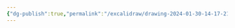 ```yaml
---
{"dg-publish":true,"permalink":"/excalidraw/drawing-2024-01-30-14-17-21-excalidraw/","tags":["excalidraw"]}
---
```

<style> .container {font-family: sans-serif; text-align: center;} .button-wrapper button {z-index: 1;height: 40px; width: 100px; margin: 10px;padding: 5px;} .excalidraw .App-menu_top .buttonList { display: flex;} .excalidraw-wrapper { height: 800px; margin: 50px; position: relative;} :root[dir="ltr"] .excalidraw .layer-ui__wrapper .zen-mode-transition.App-menu_bottom--transition-left {transform: none;} </style><script src="https://cdn.jsdelivr.net/npm/react@17/umd/react.production.min.js"></script><script src="https://cdn.jsdelivr.net/npm/react-dom@17/umd/react-dom.production.min.js"></script><script type="text/javascript" src="https://cdn.jsdelivr.net/npm/@excalidraw/excalidraw@0/dist/excalidraw.production.min.js"></script><div id="Drawing_2024-01-30_1417.21.excalidraw.md"></div><script>(function(){const InitialData={"type":"excalidraw","version":2,"source":"https://github.com/zsviczian/obsidian-excalidraw-plugin/releases/tag/2.0.18","elements":[{"type":"rectangle","version":326,"versionNonce":917560374,"isDeleted":false,"id":"ofi8gyPudedckbmWUv3_5","fillStyle":"solid","strokeWidth":2,"strokeStyle":"solid","roughness":1,"opacity":100,"angle":0,"x":-367,"y":-77.2578125,"strokeColor":"#1e1e1e","backgroundColor":"#d0bfff","width":98,"height":60,"seed":1034970294,"groupIds":[],"frameId":null,"roundness":{"type":3},"boundElements":[{"type":"text","id":"CIFb2IVD"},{"id":"ldmdx5jtoMbblHkeKbdof","type":"arrow"}],"updated":1706645093899,"link":null,"locked":false},{"type":"text","version":289,"versionNonce":1184491574,"isDeleted":false,"id":"CIFb2IVD","fillStyle":"solid","strokeWidth":2,"strokeStyle":"solid","roughness":1,"opacity":100,"angle":0,"x":-355.4599609375,"y":-72.2578125,"strokeColor":"#1e1e1e","backgroundColor":"transparent","width":74.919921875,"height":50,"seed":745367082,"groupIds":[],"frameId":null,"roundness":null,"boundElements":[],"updated":1706642503208,"link":null,"locked":false,"fontSize":20,"fontFamily":1,"text":"obsidian\nvault","rawText":"obsidian vault","textAlign":"center","verticalAlign":"middle","containerId":"ofi8gyPudedckbmWUv3_5","originalText":"obsidian vault","lineHeight":1.25,"baseline":43},{"type":"rectangle","version":440,"versionNonce":990216182,"isDeleted":false,"id":"gkUJZTQdRwmdDuF_eNGI1","fillStyle":"solid","strokeWidth":2,"strokeStyle":"solid","roughness":1,"opacity":100,"angle":0,"x":-16,"y":-181.2578125,"strokeColor":"#1e1e1e","backgroundColor":"#a5d8ff","width":120,"height":81,"seed":598489066,"groupIds":[],"frameId":null,"roundness":{"type":3},"boundElements":[{"type":"text","id":"ZWCXfF4t"},{"id":"n12ICDrOwy_LMpIQbGmtN","type":"arrow"}],"updated":1706645115030,"link":null,"locked":false},{"type":"text","version":440,"versionNonce":1338414826,"isDeleted":false,"id":"ZWCXfF4t","fillStyle":"solid","strokeWidth":2,"strokeStyle":"solid","roughness":1,"opacity":100,"angle":0,"x":-4.039939880371094,"y":-165.7578125,"strokeColor":"#1e1e1e","backgroundColor":"transparent","width":96.07987976074219,"height":50,"seed":1643227818,"groupIds":[],"frameId":null,"roundness":null,"boundElements":[],"updated":1706642523455,"link":null,"locked":false,"fontSize":20,"fontFamily":1,"text":"github\nrepository","rawText":"github repository","textAlign":"center","verticalAlign":"middle","containerId":"gkUJZTQdRwmdDuF_eNGI1","originalText":"github repository","lineHeight":1.25,"baseline":43},{"type":"rectangle","version":205,"versionNonce":437208362,"isDeleted":false,"id":"rc8XBxqDkdFrxymxl1csq","fillStyle":"solid","strokeWidth":2,"strokeStyle":"solid","roughness":1,"opacity":100,"angle":0,"x":184,"y":-218.2578125,"strokeColor":"#1e1e1e","backgroundColor":"#ffec99","width":123,"height":65,"seed":143900790,"groupIds":[],"frameId":null,"roundness":{"type":3},"boundElements":[{"type":"text","id":"dVOvLm8D"},{"id":"jiYH0MVCxXhJ_KUmL9Xj_","type":"arrow"}],"updated":1706645120131,"link":null,"locked":false},{"type":"text","version":159,"versionNonce":1200656170,"isDeleted":false,"id":"dVOvLm8D","fillStyle":"solid","strokeWidth":2,"strokeStyle":"solid","roughness":1,"opacity":100,"angle":0,"x":211.3100357055664,"y":-210.7578125,"strokeColor":"#1e1e1e","backgroundColor":"transparent","width":68.37992858886719,"height":50,"seed":1533329654,"groupIds":[],"frameId":null,"roundness":null,"boundElements":[],"updated":1706642552476,"link":null,"locked":false,"fontSize":20,"fontFamily":1,"text":"vercel\nproject","rawText":"vercel project","textAlign":"center","verticalAlign":"middle","containerId":"rc8XBxqDkdFrxymxl1csq","originalText":"vercel project","lineHeight":1.25,"baseline":43},{"type":"rectangle","version":44,"versionNonce":1707070698,"isDeleted":false,"id":"8aCKjzBgSqQ7_igB1mAGP","fillStyle":"solid","strokeWidth":2,"strokeStyle":"solid","roughness":1,"opacity":100,"angle":0,"x":-191,"y":-138.2578125,"strokeColor":"#1e1e1e","backgroundColor":"#b2f2bb","width":103,"height":85,"seed":972351222,"groupIds":[],"frameId":null,"roundness":{"type":3},"boundElements":[{"type":"text","id":"kxMsUP4p"},{"id":"ldmdx5jtoMbblHkeKbdof","type":"arrow"}],"updated":1706645098396,"link":null,"locked":false},{"type":"text","version":38,"versionNonce":1558591978,"isDeleted":false,"id":"kxMsUP4p","fillStyle":"solid","strokeWidth":2,"strokeStyle":"solid","roughness":1,"opacity":100,"angle":0,"x":-171.30997467041016,"y":-133.2578125,"strokeColor":"#1e1e1e","backgroundColor":"transparent","width":63.61994934082031,"height":75,"seed":14163894,"groupIds":[],"frameId":null,"roundness":null,"boundElements":[],"updated":1706642412915,"link":null,"locked":false,"fontSize":20,"fontFamily":1,"text":"digital\ngarden\nplugin","rawText":"digital garden plugin","textAlign":"center","verticalAlign":"middle","containerId":"8aCKjzBgSqQ7_igB1mAGP","originalText":"digital garden plugin","lineHeight":1.25,"baseline":68},{"type":"arrow","version":628,"versionNonce":839122090,"isDeleted":false,"id":"ldmdx5jtoMbblHkeKbdof","fillStyle":"solid","strokeWidth":2,"strokeStyle":"solid","roughness":1,"opacity":100,"angle":0,"x":-264.3007609758763,"y":-40.628876771700604,"strokeColor":"#1e1e1e","backgroundColor":"transparent","width":72.3007609758763,"height":52.21424688186033,"seed":345786218,"groupIds":[],"frameId":null,"roundness":{"type":2},"boundElements":[],"updated":1706645949577,"link":null,"locked":false,"startBinding":{"elementId":"ofi8gyPudedckbmWUv3_5","gap":4.699239024123699,"focus":0.6944744343689712},"endBinding":{"elementId":"8aCKjzBgSqQ7_igB1mAGP","gap":1,"focus":0.4391868319199764},"lastCommittedPoint":null,"startArrowhead":null,"endArrowhead":"arrow","points":[[0,0],[72.3007609758763,-52.21424688186033]]},{"type":"arrow","version":503,"versionNonce":1878088810,"isDeleted":false,"id":"n12ICDrOwy_LMpIQbGmtN","fillStyle":"solid","strokeWidth":2,"strokeStyle":"solid","roughness":1,"opacity":100,"angle":0,"x":-90,"y":-96.24818912606591,"strokeColor":"#1e1e1e","backgroundColor":"transparent","width":71,"height":53.35150972421354,"seed":1291842538,"groupIds":[],"frameId":null,"roundness":{"type":2},"boundElements":[],"updated":1706645949576,"link":null,"locked":false,"startBinding":null,"endBinding":{"elementId":"gkUJZTQdRwmdDuF_eNGI1","gap":3,"focus":0.6564403161136994},"lastCommittedPoint":null,"startArrowhead":null,"endArrowhead":"arrow","points":[[0,0],[71,-53.35150972421354]]},{"type":"arrow","version":148,"versionNonce":589184810,"isDeleted":false,"id":"jiYH0MVCxXhJ_KUmL9Xj_","fillStyle":"solid","strokeWidth":2,"strokeStyle":"solid","roughness":1,"opacity":100,"angle":0,"x":103,"y":-141.2578125,"strokeColor":"#1e1e1e","backgroundColor":"transparent","width":75,"height":41.52166186871378,"seed":833963818,"groupIds":[],"frameId":null,"roundness":{"type":2},"boundElements":[],"updated":1706645949576,"link":null,"locked":false,"startBinding":null,"endBinding":{"elementId":"rc8XBxqDkdFrxymxl1csq","gap":6,"focus":0.5167890870933892},"lastCommittedPoint":null,"startArrowhead":null,"endArrowhead":"arrow","points":[[0,0],[75,-41.52166186871378]]}],"appState":{"theme":"light","viewBackgroundColor":"#ffffff","currentItemStrokeColor":"#1e1e1e","currentItemBackgroundColor":"#ffec99","currentItemFillStyle":"solid","currentItemStrokeWidth":2,"currentItemStrokeStyle":"solid","currentItemRoughness":1,"currentItemOpacity":100,"currentItemFontFamily":1,"currentItemFontSize":20,"currentItemTextAlign":"left","currentItemStartArrowhead":null,"currentItemEndArrowhead":"arrow","scrollX":423.5,"scrollY":360.62890625,"zoom":{"value":2},"currentItemRoundness":"round","gridSize":null,"gridColor":{"Bold":"#C9C9C9FF","Regular":"#EDEDEDFF"},"currentStrokeOptions":null,"previousGridSize":null,"frameRendering":{"enabled":true,"clip":true,"name":true,"outline":true}},"files":{}};InitialData.scrollToContent=true;App=()=>{const e=React.useRef(null),t=React.useRef(null),[n,i]=React.useState({width:void 0,height:void 0});return React.useEffect(()=>{i({width:t.current.getBoundingClientRect().width,height:t.current.getBoundingClientRect().height});const e=()=>{i({width:t.current.getBoundingClientRect().width,height:t.current.getBoundingClientRect().height})};return window.addEventListener("resize",e),()=>window.removeEventListener("resize",e)},[t]),React.createElement(React.Fragment,null,React.createElement("div",{className:"excalidraw-wrapper",ref:t},React.createElement(ExcalidrawLib.Excalidraw,{ref:e,width:n.width,height:n.height,initialData:InitialData,viewModeEnabled:!0,zenModeEnabled:!0,gridModeEnabled:!1})))},excalidrawWrapper=document.getElementById("Drawing_2024-01-30_1417.21.excalidraw.md");ReactDOM.render(React.createElement(App),excalidrawWrapper);})();</script>
